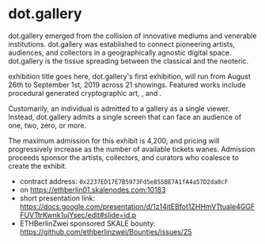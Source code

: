 # dot.gallery
dot.gallery emerged from the collision of innovative mediums and venerable institutions. dot.gallery was established to connect pioneering artists, audiences, and collectors in a geographically agnostic digital space. dot.gallery is the tissue spreading between the classical and the neoteric.

exhibition title goes here, dot.gallery's first exhibition, will run from August 26th to September 1st, 2019 across 21 showings. Featured works include procedural generated cryptographic art, , and .

Customarily, an individual is admitted to a gallery as a single viewer. Instead, dot.gallery admits a single screen that can face an audience of one, two, zero, or more.

The maximum admission for this exhibit is 4,200, and pricing will progressively increase as the number of available tickets wanes. Admission proceeds sponsor the artists, collectors, and curators who coalesce to create the exhibit.


- contract address: `0x2237ED17E7B5973Fd5e855BE7A1fA4a57D2da0cF`
- on https://ethberlin01.skalenodes.com:10183
- short presentation link: https://docs.google.com/presentation/d/1z14itEBfot1ZHHmVTtuale4GGFFUVTtrKwnk1ujYsec/edit#slide=id.p
- ETHBerlinZwei sponsored SKALE bounty: https://github.com/ethberlinzwei/Bounties/issues/25
